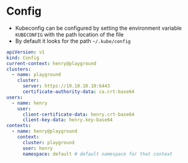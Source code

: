 # Config

- Kubeconfig can be configured by setting the environment variable `KUBECONFIG` with the path location of the file
- By default it looks for the path `~/.kube/config`

```yaml
apiVersion: v1
kind: Config
current-context: henry@playground
clusters:
  - name: playground
    cluster:
      server: https://10.10.10.10:6443
      certificate-authority-data: ca.crt-base64
users:
  - name: henry
    user:
      client-certificate-data: henry.crt-base64
      client-key-data: henry.key-base64
contexts:
  - name: henry@playground
    context:
      cluster: playground
      user: henry
      namespace: default # default namespace for that context
```
